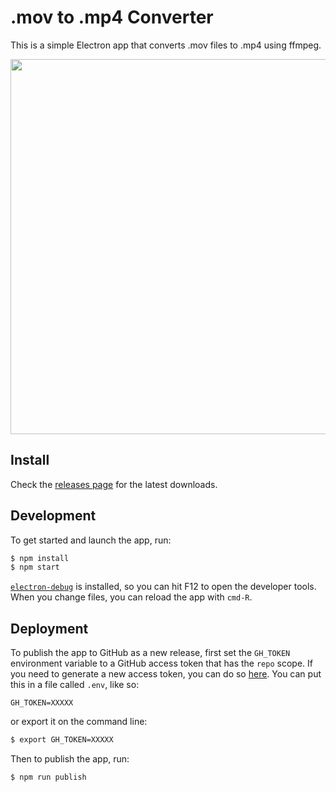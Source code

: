 # .mov to .mp4 Converter

This is a simple Electron app that converts .mov files to .mp4 using ffmpeg.

<img width="600" src="https://user-images.githubusercontent.com/4718399/29245538-260cc8d2-7fab-11e7-8c9e-1a26676d1931.png">

## Install

Check the [releases page](https://github.com/mblink/mov-to-mp4-converter/releases) for the latest downloads.

## Development

To get started and launch the app, run:

```bash
$ npm install
$ npm start
```

[`electron-debug`](https://github.com/sindresorhus/electron-debug) is installed, so you can hit F12 to open the
developer tools. When you change files, you can reload the app with `cmd-R`.

## Deployment

To publish the app to GitHub as a new release, first set the `GH_TOKEN` environment variable to a GitHub access token
that has the `repo` scope. If you need to generate a new access token, you can do so
[here](https://github.com/settings/tokens/new). You can put this in a file called `.env`, like so:

```
GH_TOKEN=XXXXX
```

or export it on the command line:

```bash
$ export GH_TOKEN=XXXXX
```

Then to publish the app, run:

```bash
$ npm run publish
```
